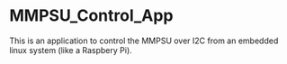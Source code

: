 # MMPSU_Control_App
This is an application to control the MMPSU over I2C from an embedded linux system (like a Raspbery Pi).